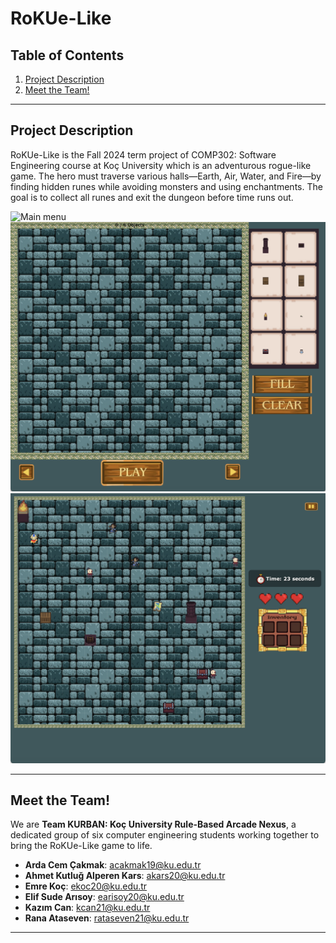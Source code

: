 # RoKUe-Like

## Table of Contents
1. [Project Description](#project-description)
2. [Meet the Team!](#meet-the-team!)

---

## Project Description
RoKUe-Like is the Fall 2024 term project of COMP302: Software Engineering course at Koç University which is an adventurous rogue-like game. The hero must traverse various halls—Earth, Air, Water, and Fire—by finding hidden runes while avoiding monsters and using enchantments. The goal is to collect all runes and exit the dungeon before time runs out.

![Main menu](../game-images/main-menu.png)
![Level design](../game-images/game-prep.png)
![Gameplay](../game-images/in-game.png)

---

## Meet the Team!
We are **Team KURBAN: Koç University Rule-Based Arcade Nexus**, a dedicated group of six computer engineering students working together to bring the RoKUe-Like game to life.

- **Arda Cem Çakmak**: [acakmak19@ku.edu.tr](mailto:acakmak19@ku.edu.tr)
- **Ahmet Kutluğ Alperen Kars**: [akars20@ku.edu.tr](mailto:akars20@ku.edu.tr)
- **Emre Koç**: [ekoc20@ku.edu.tr](mailto:ekoc20@ku.edu.tr)
- **Elif Sude Arısoy**: [earisoy20@ku.edu.tr](mailto:earisoy20@ku.edu.tr)
- **Kazım Can**: [kcan21@ku.edu.tr](mailto:kcan21@ku.edu.tr)
- **Rana Ataseven**: [rataseven21@ku.edu.tr](mailto:rataseven21@ku.edu.tr)

---
